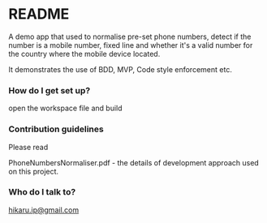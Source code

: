 # README #

A demo app that used to normalise pre-set phone numbers, detect if the number is a mobile number, fixed line and whether it's a valid number for the country where the mobile device located. 

It demonstrates the use of BDD, MVP, Code style enforcement etc.

### How do I get set up? ###

open the workspace file and build

### Contribution guidelines ###

Please read

PhoneNumbersNormaliser.pdf - the details of development approach used on this project.

### Who do I talk to? ###

hikaru.ip@gmail.com
